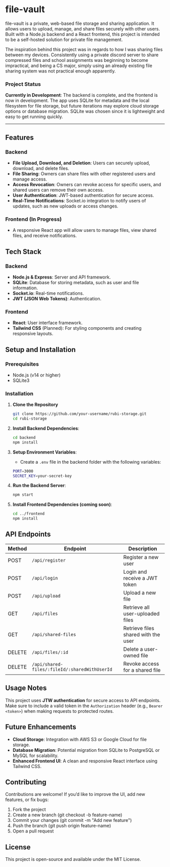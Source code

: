 # file-vault

file-vault is a private, web-based file storage and sharing application. It allows users to upload, manage, and share files securely with other users. Built with a Node.js backend and a React frontend, this project is intended to be a self-hosted solution for private file management.

The inspiration behind this project was in regards to how I was sharing files between my devices. Consistently using a private discord server to share compressed files and school assignments was beginning to become impractical, and being a CS major, simply using an already existing file sharing system was not practical enough apparently.

### Project Status

**Currently in Development**: The backend is complete, and the frontend is now in development. The app uses SQLite for metadata and the local filesystem for file storage, but future iterations may explore cloud storage options or database migration. SQLite was chosen since it is lightweight and easy to get running quickly.

---

## Features

### Backend

- **File Upload, Download, and Deletion**: Users can securely upload, download, and delete files.
- **File Sharing**: Owners can share files with other registered users and manage access.
- **Access Revocation**: Owners can revoke access for specific users, and shared users can remove their own access.
- **User Authentication**: JWT-based authentication for secure access.
- **Real-Time Notifications**: Socket.io integration to notify users of updates, such as new uploads or access changes.

### Frontend (In Progress)

- A responsive React app will allow users to manage files, view shared files, and receive notifications.

## Tech Stack

### Backend

- **Node.js & Express**: Server and API framework.
- **SQLite**: Database for storing metadata, such as user and file information.
- **Socket.io**: Real-time notifications.
- **JWT (JSON Web Tokens)**: Authentication.

### Frontend

- **React**: User interface framework.
- **Tailwind CSS** (Planned): For styling components and creating responsive layouts.

## Setup and Installation

### Prerequisites

- Node.js (v14 or higher)
- SQLite3

### Installation

1. **Clone the Repository**

   ```bash
   git clone https://github.com/your-username/rubi-storage.git
   cd rubi-storage

   ```

2. **Install Backend Dependencies**:

   ```bash
   cd backend
   npm install

   ```

3. **Setup Environment Variables**:

   - Create a `.env` file in the backend folder with the following variables:

   ```bash
   PORT=3000
   SECRET_KEY=your-secret-key
   ```

4. **Run the Backend Server**:

   ```bash
   npm start
   ```

5. **Install Frontend Dependencies (coming soon)**:
   ```bash
   cd ../frontend
   npm install
   ```

## API Endpoints

| Method | Endpoint                                      | Description                         |
| ------ | --------------------------------------------- | ----------------------------------- |
| POST   | `/api/register`                               | Register a new user                 |
| POST   | `/api/login`                                  | Login and receive a JWT token       |
| POST   | `/api/upload`                                 | Upload a new file                   |
| GET    | `/api/files`                                  | Retrieve all user-uploaded files    |
| GET    | `/api/shared-files`                           | Retrieve files shared with the user |
| DELETE | `/api/files/:id`                              | Delete a user-owned file            |
| DELETE | `/api/shared-files/:fileId/:sharedWithUserId` | Revoke access for a shared file     |

## Usage Notes

This project uses **JTW authentication** for secure access to API endpoints. Make sure to include a valid token in the `Authorization` header (e.g., `Bearer <token>`) when making requests to protected routes.

## Future Enhancements

- **Cloud Storage**: Integration with AWS S3 or Google Cloud for file storage.
- **Database Migration**: Potential migration from SQLite to PostgreSQL or MySQL for scalability.
- **Enhanced Frontend UI**: A clean and responsive React interface using Tailwind CSS.

## Contributing

Contributions are welcome! If you’d like to improve the UI, add new features, or fix bugs:

1. Fork the project
2. Create a new branch (git checkout -b feature-name)
3. Commit your changes (git commit -m "Add new feature")
4. Push the branch (git push origin feature-name)
5. Open a pull request

## License

This project is open-source and available under the MIT License.
